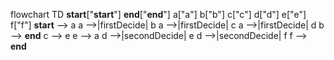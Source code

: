 flowchart TD
    __start__["__start__"]
    __end__["__end__"]
    a["a"]
    b["b"]
    c["c"]
    d["d"]
    e["e"]
    f["f"]
    __start__ --> a
    a -->|firstDecide| b
    a -->|firstDecide| c
    a -->|firstDecide| d
    b --> __end__
    c --> e
    e --> a
    d -->|secondDecide| e
    d -->|secondDecide| f
    f --> __end__